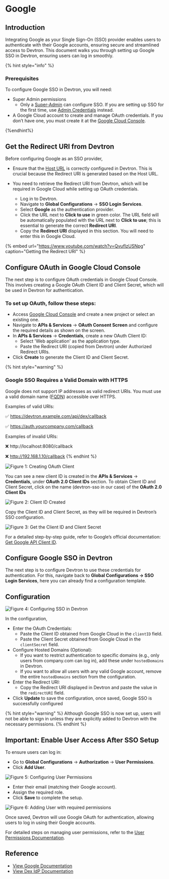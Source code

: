 # Google

## Introduction

Integrating Google as your Single Sign-On (SSO) provider enables users to authenticate with their Google accounts, ensuring secure and streamlined access to Devtron. This document walks you through setting up Google SSO in Devtron, ensuring users can log in smoothly.

{% hint style="info" %}

### Prerequisites

To configure Google SSO in Devtron, you will need:

* Super Admin permissions
  * Only a [Super-Admin](https://docs.devtron.ai/global-configurations/authorization/user-access) can configure SSO. If you are setting up SSO for the first time, use [Admin Credentials](https://docs.devtron.ai/install/install-devtron#devtron-admin-credentials) instead.
* A Google Cloud account to create and manage OAuth credentials. If you don’t have one, you must create it at the [Google Cloud Console](https://console.cloud.google.com/).

{%endhint%}

## Get the Redirect URI from Devtron

Before configuring Google as an SSO provider, 
* Ensure that the [Host URL](../../host-url.md) is correctly configured in Devtron. This is crucial because the Redirect URI is generated based on the Host URL.
* You need to retrieve the Redirect URI from Devtron, which will be required in Google Cloud while setting up OAuth credentials.

  * Log in to Devtron.
  * Navigate to **Global Configurations** → **SSO Login Services**.
  * Select **Google** as the authentication provider.
  * Click the URL next to **Click to use** in green color. The URL field will be automatically populated with the URL next to **Click to use**; this is essential to generate the correct **Redirect URI**.
  * Copy the **Redirect URI** displayed in this section. You will need to enter this in Google Cloud.

 {% embed url="https://www.youtube.com/watch?v=QvufIzUSNpg" caption="Getting the Redirect URI" %}

## Configure OAuth in Google Cloud Console

The next step is to configure OAuth credentials in Google Cloud Console. This involves creating a Google OAuth Client ID and Client Secret, which will be used in Devtron for authentication.

### To set up OAuth, follow these steps:

* Access [Google Cloud Console](https://console.cloud.google.com/) and create a new project or select an existing one.
* Navigate to **APIs & Services** → **OAuth Consent Screen** and configure the required details as shown on the screen.
* In **APIs & Services** → **Credentials**, create a new OAuth Client ID:
  * Select 'Web application' as the application type.
  * Paste the Redirect URI (copied from Devtron) under Authorized Redirect URIs.
* Click **Create** to generate the Client ID and Client Secret.

{% hint style="warning" %}
### Google SSO Requires a Valid Domain with HTTPS

Google does not support IP addresses as valid redirect URIs. You must use a valid domain name ([FQDN](https://en.wikipedia.org/wiki/Fully_qualified_domain_name)) accessible over HTTPS.

Examples of valid URIs:

✅ https://devtron.example.com/api/dex/callback

✅ https://auth.yourcompany.com/callback

Examples of invalid URIs:

❌ http://localhost:8080/callback

❌ http://192.168.1.10/callback
{% endhint %}

![Figure 1: Creating OAuth Client](https://devtron-public-asset.s3.us-east-2.amazonaws.com/images/global-configurations/sso-login-service/creating-oauth-client-google-sso.jpg)

You can see a new client ID is created in the **APIs & Services** → **Credentials**, under **OAuth 2.0 Client IDs** section. To obtain Client ID and Client Secret, click on the name (devtron-sso in our case) of the **OAuth 2.0 Client IDs**

![Figure 2: Client ID Created](https://devtron-public-asset.s3.us-east-2.amazonaws.com/images/global-configurations/sso-login-service/client-id-created-google-sso.jpg)

Copy the Client ID and Client Secret, as they will be required in Devtron’s SSO configuration.

![Figure 3: Get the Client ID and Client Secret](https://devtron-public-asset.s3.us-east-2.amazonaws.com/images/global-configurations/sso-login-service/client-id-and-secret-google-sso.jpg)

For a detailed step-by-step guide, refer to Google’s official documentation: [Get Google API Client ID](https://developers.google.com/identity/gsi/web/guides/get-google-api-clientid).

## Configure Google SSO in Devtron

The next step is to configure Devtron to use these credentials for authentication. For this, navigate back to **Global Configurations → SSO Login Services**, here you can already find a configuration template.

## Configuration

![Figure 4: Configuring SSO in Devtron](https://devtron-public-asset.s3.us-east-2.amazonaws.com/images/global-configurations/sso-login-service/configuration-devtron-google-sso.jpg)

In the configuration,

* Enter the OAuth Credentials:
  * Paste the Client ID obtained from Google Cloud in the `clientID` field.
  * Paste the Client Secret obtained from Google Cloud in the `clientSecret` field.
* Configure Hosted Domains (Optional):
  * If you want to restrict authentication to specific domains (e.g., only users from company.com can log in), add these under `hostedDomains` in Devtron.
  * If you want to allow all users with any valid Google account, remove the entire `hostedDomains` section from the configuration.
* Enter the Redirect URI:
  * Copy the Redirect URI displayed in Devtron and paste the value in the `redirectURI` field.
* Click **Update** to save the configuration, once saved, Google SSO is successfully configured

{% hint style="warning" %}
Although Google SSO is now set up, users will not be able to sign in unless they are explicitly added to Devtron with the necessary permissions.
{% endhint %}

## Important: Enable User Access After SSO Setup

To ensure users can log in:

* Go to **Global Configurations** → **Authorization** → **User Permissions**.
* Click **Add User**.

![Figure 5: Configuring User Permissions](https://devtron-public-asset.s3.us-east-2.amazonaws.com/images/global-configurations/sso-login-service/config-user-permissions-google-sso.jpg)

* Enter their email (matching their Google account).
* Assign the required role.
* Click **Save** to complete the setup.

![Figure 6: Adding User with required permissions](https://devtron-public-asset.s3.us-east-2.amazonaws.com/images/global-configurations/sso-login-service/adding-user-google-sso.jpg)

Once saved, Devtron will use Google OAuth for authentication, allowing users to log in using their Google accounts.

For detailed steps on managing user permissions, refer to the [User Permissions Documentation](../user-access.md).

## Reference

* [View Google Documentation](https://developers.google.com/identity/gsi/web/guides/get-google-api-clientid)
* [View Dex IdP Documentation](https://dexidp.io/docs/connectors/google/)